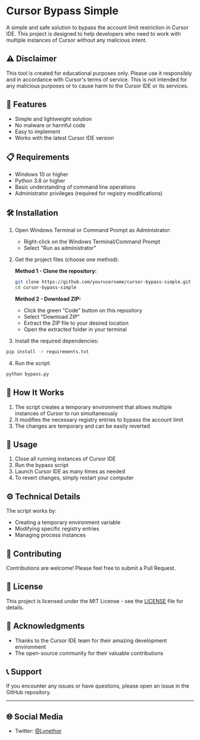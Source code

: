 # Cursor Bypass Simple

A simple and safe solution to bypass the account limit restriction in Cursor IDE. This project is designed to help developers who need to work with multiple instances of Cursor without any malicious intent.

## ⚠️ Disclaimer

This tool is created for educational purposes only. Please use it responsibly and in accordance with Cursor's terms of service. This is not intended for any malicious purposes or to cause harm to the Cursor IDE or its services.

## 🚀 Features

- Simple and lightweight solution
- No malware or harmful code
- Easy to implement
- Works with the latest Cursor IDE version

## 📋 Requirements

- Windows 10 or higher
- Python 3.8 or higher
- Basic understanding of command line operations
- Administrator privileges (required for registry modifications)

## 🛠️ Installation

1. Open Windows Terminal or Command Prompt as Administrator:
   - Right-click on the Windows Terminal/Command Prompt
   - Select "Run as administrator"

2. Get the project files (choose one method):

   **Method 1 - Clone the repository:**
   ```bash
   git clone https://github.com/yourusername/cursor-bypass-simple.git
   cd cursor-bypass-simple
   ```

   **Method 2 - Download ZIP:**
   - Click the green "Code" button on this repository
   - Select "Download ZIP"
   - Extract the ZIP file to your desired location
   - Open the extracted folder in your terminal

3. Install the required dependencies:
```bash
pip install -r requirements.txt
```

4. Run the script:
```bash
python bypass.py
```

## 📝 How It Works

1. The script creates a temporary environment that allows multiple instances of Cursor to run simultaneously
2. It modifies the necessary registry entries to bypass the account limit
3. The changes are temporary and can be easily reverted

## 🔧 Usage

1. Close all running instances of Cursor IDE
2. Run the bypass script
3. Launch Cursor IDE as many times as needed
4. To revert changes, simply restart your computer

## ⚙️ Technical Details

The script works by:
- Creating a temporary environment variable
- Modifying specific registry entries
- Managing process instances

## 🤝 Contributing

Contributions are welcome! Please feel free to submit a Pull Request.

## 📄 License

This project is licensed under the MIT License - see the [LICENSE](LICENSE) file for details.

## 🙏 Acknowledgments

- Thanks to the Cursor IDE team for their amazing development environment
- The open-source community for their valuable contributions

## 📞 Support

If you encounter any issues or have questions, please open an issue in the GitHub repository.

---

## 🌐 Social Media

- Twitter: [@Lynethor](https://x.com/Lynethor) 